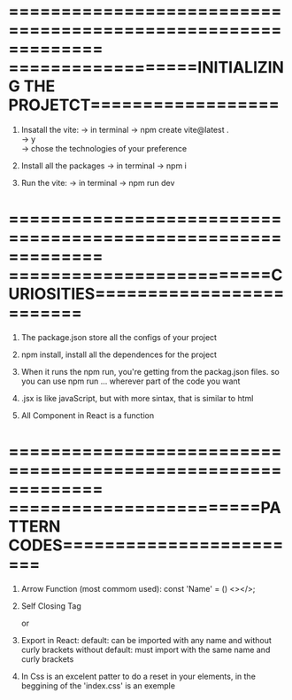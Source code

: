 

=============================================================
==================INITIALIZING THE PROJETCT==================
=============================================================

1. Insatall the vite:
    -> in terminal 
    -> npm create vite@latest .  
    -> y  
    -> chose the technologies of your preference 

2. Install all the packages 
    -> in terminal
    -> npm i

3. Run the vite:
    -> in terminal
    -> npm run dev



=============================================================
=========================CURIOSITIES=========================
=============================================================

1. The package.json store all the configs of your project

2. npm install, install all the dependences for the project

3. When it runs the npm run, you're getting from the 
   packag.json files. so you can use npm run ...
   wherever part of the code you want

4. .jsx is like javaScript, but with more sintax, that is
    similar to html

5. All Component in React is a function



=============================================================
========================PATTERN CODES========================
=============================================================

1. Arrow Function (most commom used):
    const 'Name' = () <></>;

2. Self Closing Tag
    <!-- <Header></Header> -->
    or
    <!-- <Header /> -->

3. Export in React:
    default: can be imported with any name and without curly brackets
    without default: must import with the same name and curly brackets

4. In Css is an excelent patter to do a reset in your elements, in
    the beggining of the 'index.css' is an exemple




                   